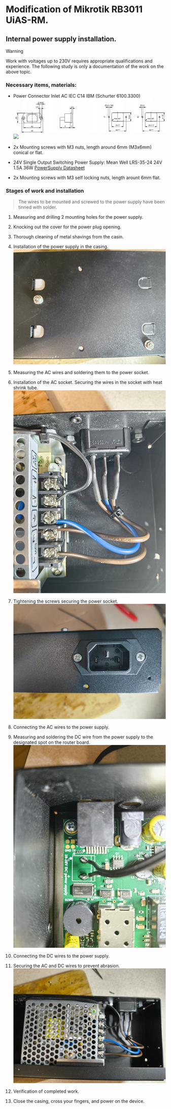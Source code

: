 # Modification of Mikrotik RB3011 UiAS-RM.
## Internal power supply installation.

> [!WARNING]
> Work with voltages up to 230V requires appropriate qualifications and experience.
> The following study is only a documentation of the work on the above topic.

### Necessary items, materials:

- Power Connector Inlet AC IEC C14 IBM (Schurter 6100.3300)
![](https://github.com/dMbski/mod-CRS326-intPS-FAN/blob/f8333734e8bbd605ca0092e646631674a3d16567/images/Schurter-6100-3300.png)
![](images/Schurter-6100-3300photo.jpg)

- 2x Mounting screws with M3 nuts, length around 6mm (M3x6mm) conical or flat.
- 24V Single Output Switching Power Supply: Mean Well LRS-35-24 24V 1.5A 36W
[PowerSupply Datasheet](/images/LRS-35-SPEC.PDF)
- 2x Mounting screws with M3 self locking nuts, length arount 6mm flat.

### Stages of work and installation
> The wires to be mounted and screwed to the power supply have been tinned with solder.

1. Measuring and drilling 2 mounting holes for the power supply.
2. Knocking out the cover for the power plug opening.
3. Thorough cleaning of metal shavings from the casin.
4. Installation of the power supply in the casing.
![](images/IMG_20240920_210233800.jpg)

5. Measuring the AC wires and soldering them to the power socket.
6. Installation of the AC socket. Securing the wires in the socket with heat shrink tube.
![](images/IMG_20240920_210214125.jpg)

7. Tightening the screws securing the power socket.
![](images/IMG_20240920_210241794.jpg)

8. Connecting the AC wires to the power supply.
9. Measuring and soldering the DC wire from the power supply to the designated spot on the router board.
![](images/IMG_20240920_210155019.jpg)

10. Connecting the DC wires to the power supply.
11. Securing the AC and DC wires to prevent abrasion.
![](images/IMG_20240920_210323910.jpg)

12. Verification of completed work.
13. Close the casing, cross your fingers, and power on the device.

